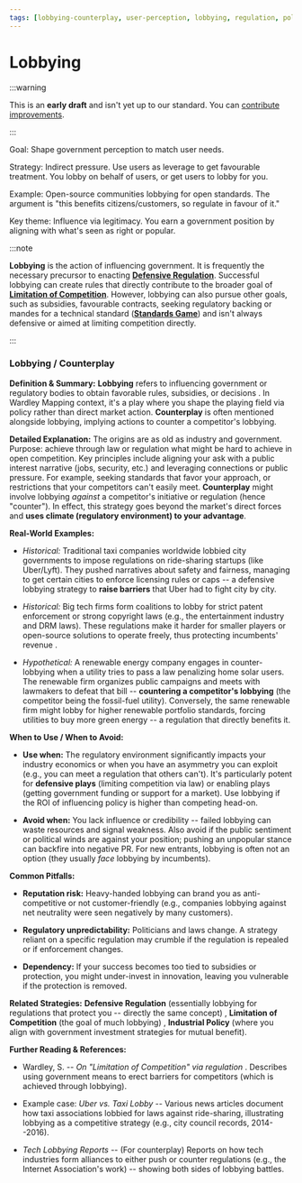 ```yaml
---
tags: [lobbying-counterplay, user-perception, lobbying, regulation, policy, influence, government relations]
---
```


# Lobbying

:::warning

This is an **early draft** and isn't yet up to our standard.
You can [contribute improvements](https://github.com/dave1010/wardley-leadership-strategies).

:::

Goal: Shape government perception to match user needs.

Strategy: Indirect pressure. Use users as leverage to get favourable treatment. You lobby on behalf of users, or get users to lobby for you.

Example: Open-source communities lobbying for open standards. The argument is "this benefits citizens/customers, so regulate in favour of it."

Key theme: Influence via legitimacy. You earn a government position by aligning with what's seen as right or popular.

:::note

**Lobbying** is the action of influencing government. It is frequently the necessary precursor to enacting [**Defensive Regulation**](/strategies/defensive/defensive-regulation). Successful lobbying can create rules that directly contribute to the broader goal of [**Limitation of Competition**](/strategies/defensive/limitation-of-competition). However, lobbying can also pursue other goals, such as subsidies, favourable contracts, seeking regulatory backing or mandes for a technical standard ([**Standards Game**](/strategies/markets/standards-game)) and isn't always defensive or aimed at limiting competition directly.

:::

### **Lobbying / Counterplay**

**Definition & Summary:** **Lobbying** refers to influencing government or regulatory bodies to obtain favorable rules, subsidies, or decisions . In Wardley Mapping context, it's a play where you shape the playing field via policy rather than direct market action. **Counterplay** is often mentioned alongside lobbying, implying actions to counter a competitor's lobbying.

**Detailed Explanation:** The origins are as old as industry and government. Purpose: achieve through law or regulation what might be hard to achieve in open competition. Key principles include aligning your ask with a public interest narrative (jobs, security, etc.) and leveraging connections or public pressure. For example, seeking standards that favor your approach, or restrictions that your competitors can't easily meet. **Counterplay** might involve lobbying *against* a competitor's initiative or regulation (hence "counter"). In effect, this strategy goes beyond the market's direct forces and **uses climate (regulatory environment) to your advantage**.

**Real-World Examples:**

-  *Historical:* Traditional taxi companies worldwide lobbied city governments to impose regulations on ride-sharing startups (like Uber/Lyft). They pushed narratives about safety and fairness, managing to get certain cities to enforce licensing rules or caps -- a defensive lobbying strategy to **raise barriers** that Uber had to fight city by city.

-  *Historical:* Big tech firms form coalitions to lobby for strict patent enforcement or strong copyright laws (e.g., the entertainment industry and DRM laws). These regulations make it harder for smaller players or open-source solutions to operate freely, thus protecting incumbents' revenue .

-  *Hypothetical:* A renewable energy company engages in counter-lobbying when a utility tries to pass a law penalizing home solar users. The renewable firm organizes public campaigns and meets with lawmakers to defeat that bill -- **countering a competitor's lobbying** (the competitor being the fossil-fuel utility). Conversely, the same renewable firm might lobby for higher renewable portfolio standards, forcing utilities to buy more green energy -- a regulation that directly benefits it.

**When to Use / When to Avoid:**

-  **Use when:** The regulatory environment significantly impacts your industry economics or when you have an asymmetry you can exploit (e.g., you can meet a regulation that others can't). It's particularly potent for **defensive plays** (limiting competition via law) or enabling plays (getting government funding or support for a market). Use lobbying if the ROI of influencing policy is higher than competing head-on.

-  **Avoid when:** You lack influence or credibility -- failed lobbying can waste resources and signal weakness. Also avoid if the public sentiment or political winds are against your position; pushing an unpopular stance can backfire into negative PR. For new entrants, lobbying is often not an option (they usually *face* lobbying by incumbents).

**Common Pitfalls:**

-  **Reputation risk:** Heavy-handed lobbying can brand you as anti-competitive or not customer-friendly (e.g., companies lobbying against net neutrality were seen negatively by many customers).

-  **Regulatory unpredictability:** Politicians and laws change. A strategy reliant on a specific regulation may crumble if the regulation is repealed or if enforcement changes.

-  **Dependency:** If your success becomes too tied to subsidies or protection, you might under-invest in innovation, leaving you vulnerable if the protection is removed.

**Related Strategies:** **Defensive Regulation** (essentially lobbying for regulations that protect you -- directly the same concept) , **Limitation of Competition** (the goal of much lobbying) , **Industrial Policy** (where you align with government investment strategies for mutual benefit).

**Further Reading & References:**

-  Wardley, S. -- *On "Limitation of Competition" via regulation* . Describes using government means to erect barriers for competitors (which is achieved through lobbying).

-  Example case: *Uber vs. Taxi Lobby* -- Various news articles document how taxi associations lobbied for laws against ride-sharing, illustrating lobbying as a competitive strategy (e.g., city council records, 2014--2016).

-  *Tech Lobbying Reports* -- (For counterplay) Reports on how tech industries form alliances to either push or counter regulations (e.g., the Internet Association's work) -- showing both sides of lobbying battles.